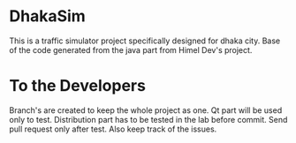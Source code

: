 DhakaSim
========

This is a traffic simulator project specifically designed for dhaka city. Base of the code generated from the java part from Himel Dev's project.

To the Developers
=================
Branch's are created to keep the whole project as one. Qt part will be used only to test. Distribution part has to be tested in the lab before commit.
Send pull request only after test. Also keep track of the issues.


